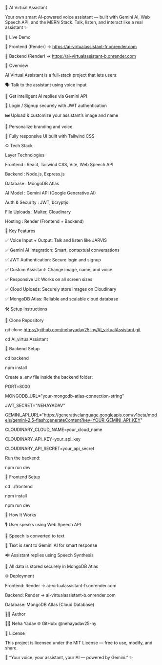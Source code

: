 🤖 AI Virtual Assistant

Your own smart AI-powered voice assistant — built with Gemini AI, Web Speech API, and the MERN Stack. Talk, listen, and interact like a real assistant ✨

🚀 Live Demo

🔗 Frontend (Render) → https://ai-virtualassistant-fr.onrender.com

🔗 Backend (Render) → https://ai-virtualassistant-b.onrender.com

🧠 Overview

AI Virtual Assistant is a full-stack project that lets users:

🗣 Talk to the assistant using voice input

💬 Get intelligent AI replies via Gemini API

🔐 Login / Signup securely with JWT authentication

🖼 Upload & customize your assistant’s image and name

🎨 Personalize branding and voice

📱 Fully responsive UI built with Tailwind CSS


⚙️ Tech Stack

Layer	Technologies

Frontend : React, Tailwind CSS, Vite, Web Speech API

Backend :	Node.js, Express.js

Database	: MongoDB Atlas

AI Model :	Gemini API (Google Generative AI)

Auth & Security	: JWT, bcryptjs

File Uploads :	Multer, Cloudinary

Hosting :	Render (Frontend + Backend)

🧩 Key Features

✅ Voice Input + Output: Talk and listen like JARVIS

✅ Gemini AI Integration: Smart, contextual conversations

✅ JWT Authentication: Secure login and signup

✅ Custom Assistant: Change image, name, and voice

✅ Responsive UI: Works on all screen sizes

✅ Cloud Uploads: Securely store images on Cloudinary

✅ MongoDB Atlas: Reliable and scalable cloud database


🛠 Setup Instructions

⿡ Clone Repository

git clone https://github.com/nehayadav25-ny/AI_virtualAssistant.git

cd AI_virtualAssistant

⿢ Backend Setup

cd backend

npm install



Create a .env file inside the backend folder:

PORT=8000

MONGODB_URL="your-mongodb-atlas-connection-string"

JWT_SECRET="NEHAYADAV"

GEMINI_API_URL="https://generativelanguage.googleapis.com/v1beta/models/gemini-2.5-flash:generateContent?key=YOUR_GEMINI_API_KEY"

CLOUDINARY_CLOUD_NAME=your_cloud_name

CLOUDINARY_API_KEY=your_api_key

CLOUDINARY_API_SECRET=your_api_secret


Run the backend:

npm run dev

⿣ Frontend Setup

cd ../frontend

npm install

npm run dev


🧠 How It Works

🎙 User speaks using Web Speech API

🧩 Speech is converted to text

🤖 Text is sent to Gemini AI for smart response

🔊 Assistant replies using Speech Synthesis

💾 All data is stored securely in MongoDB Atlas

🌐 Deployment

Frontend: Render → ai-virtualassistant-fr.onrender.com

Backend: Render → ai-virtualassistant-b.onrender.com

Database: MongoDB Atlas (Cloud Database)

🧑‍💻 Author

👩‍💻 Neha Yadav
🌐 GitHub: @nehayadav25-ny

🪪 License

This project is licensed under the MIT License — free to use, modify, and share.

💬 “Your voice, your assistant, your AI — powered by Gemini.” ✨
